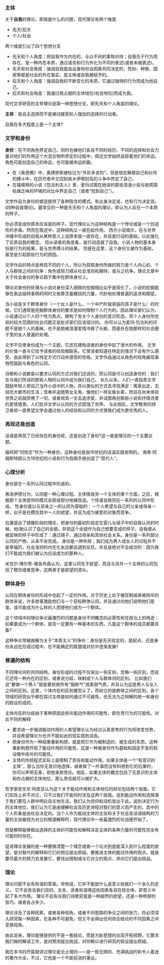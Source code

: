 
###  主体

关于**自我**的理论，即我是什么的问题，现代理论有两个维度
+ 先天/后天
+ 个人/社会

两个维度引出了四个思想分支
+ 先天和个人角度：把自我作为内在的，与众不同的事物对待；自我先于行为而存在，是一种内在本质，通过语言和行为外化为不同的表述(或者未被表述)。
+ 先天和社会角度：强调自我是由出身和社会因素共同决定的，性别、种族、国家等都是社会的外在事实，是主体或自我被赋予的。
+ 后天和个人角度：强调自我的不断变化的本质，它通过独特的行为而成为他自己。
+ 后天和社会角度：我通过我占据的主体地位(社会地位)而成为我。


现代文学研究的主导理论是第一种思想分支，即先天和个人角度的理论。

**主体**：是自主选择而不是被动接受别人强加的选择的行动者。

自我在多大程度上是一个主体?

### 文学和身份

**身份**：在不同角色界定自己，同时也被他们各自不同的经历、不同的选择和社会力量对他们的作用这个大混合物所界定的过程中，叙述文学始终追踪着他们的命运。角色可能创造自己的命运，也可能被命运折磨。
+ 在《奥德赛》中，奥德修斯被标记为“外形多变的”，但是他在解救自己和伙伴的搏斗中，在历尽艰辛又回到故乡伊塔刻岛的斗争中界定了自己。
+ 在福楼拜的小说《包法利夫人》里，爱玛试图在她读的那些浪漫小说与她周围枯燥乏味的环境的对比中界定自己（或者“找到自己”）。

文学作品为身份的塑造提供了各种隐含的模式。有出身决定说，也有行为决定说。(四种自我理论)。最常见的一种是先天和个人角度的理论，即认为人存在一个本质的样子。

你必须变成你原本应该是的样子。现代理论认为这种结构是一个悖论或是一个创造性的矛盾。然而在叙述中，这种结构又一直在起作用。
西方小说暗示，在与世界冲撞中形成的自我从某种意义上说原本就一直存在，并且是行动的基础，以此强化了实质自我的概念。
但从读者的角度看，是行动造就了自我。小说人物的基本身份是行为的结果，是与世界搏斗的结果。
但是在这里，这个身份又被作为基础，甚至是引起那些行为的原因。

文学作品的特点是再现不同的个人，所以为获取身份所做的努力是个人内心的、个人与群体之间的抗争：角色或努力顺从社会准则和期待，或与之抗争。理论文章中关于社会身份的争论趋于集中在群体身份上。

理论对身份的处理与小说对身份深入细致的挖掘相比似乎是简化了。小说的挖掘能够在表达独特事例的同时又依靠含蓄概括的力量，巧妙地处理普遍的追求和期望。

当小说是关于群体身份（一个女人是什么，一个中产阶级家庭的孩子是什么）的时候，它们通常是挖掘群体身份的要求是如何限制个人行为的。因此理论家们认为，小说通过以个人的个性为焦点，建构了有关个人身份的意识形态，而个人身份所忽视的较大范围的社会问题正是批评家们应该探讨的。
你可以认为爱玛·包法利的问题不是她个人的愚昧，也不是她被浪漫爱情冲昏了头脑，而是处在她那样的社会圈子里的女人普遍的处境。

文学不仅使身份成为一个主题，它还在建构读者的身份中起了很大的作用。 
文学的价值一直与它给予读者的经验相联系，它使读者知道在特定的情况下会有什么感受，由此得到了以特定方式行动并感受的性格。文学作品通过从角色的视角展现事物而鼓励与角色的认同。

诗歌和小说都是以要求认同的方式对我们述说的，而认同是可以创造身份的：我们在与我们所读的那些人物的认同中成为我们自己。
长久以来，人们一直指责文学鼓励年轻人把自己当作小说中的人物，并以类似的方式去寻找满足：离家出走，去经历大都市的生活；信奉并追随男女主角，像他们一样反叛长辈，而且在尚未体验世界之前就厌倦了一切，或者倾其一生去追求爱，并试图再创那些小说和抒情诗里的爱情情景。人们批评文学以认同的方式腐蚀了世界。
与此相反，文学教育的捍卫者却一直希望文学会通过他人的经验和认同的方式使我们成为更优秀的人。

### 再现还是创造

话语是再现了已经存在的身份呢，还是创造了身份?这一直是理论的一个主要议题。

福柯把“同性恋”作为一种身份，这种身份是由19世纪的话语实践发明的。
南希·阿姆斯特朗认为18世纪的小说和行为指南手册创造了“现代人”。

### 心理分析

身份是在一系列认同过程中形成的。

弗洛伊德分为，认同是一种心理过程。主体吸收另一个主体的某个方面，之后，根据那个主体提供的模式全部或部分地被改造。个性或自我则在一系列的认同中形成。
性身份是以与双亲之一的认同为基础的：一个人希望与自己的父亲或母亲一样，似乎是在模仿其中一人的欲望，并且为成为被爱的对象而竞争。

拉康提出了镜像阶段的理论，把身份的最初阶段定在婴儿与镜子中的自我认同的时候。他/她认识了自己的全貌，并把这个全貌作为自己想要变成的样子。自我便从被反映的样子中形成了：通过镜子、通过母亲和其他社会关系。身份是一系列部分认同的产物，从来不会完成。
身份是一种失败；我们成为男人或女人的过程并不是幸福的，社会准则的内在化永远都会遇到反抗，并且是绝对不会成功的：因为我们不能成为我们被认为应该成为的那种人。

米克尔·博尔奇-雅各布森认为，这里认同先于欲望，而且与另外一个主体的认同包括了模仿或者竞争，这两者才是欲望的源头。

### 群体身份

认同在群体身份的形成中也起了一定的作用。对于历史上处于被压制或者被排斥的群体来说，许多故事激励他们与一个目标群体认同，并且通过向他们说明他们是谁，或可能成为什么样的人而使他们成为一个群体。

这个领域中的理论争论最激烈的问题是身份不同概念的必需性和在政治上的用途：如果要成为一个群体，是否一定要有一种基本的东西，凡是这个群体的成员都要具备?

这种争论常被曲解为关于“本质主义”的争吵：身份是先天给定的，是起点，还是身份永远在形成过程中，在不能确定的联盟或对抗中逐渐发展?



### 普遍的结构

不同理论间的共同结构，身份形成的过程不仅突出一些区别，忽略一些区别，而且它还将一种内在的区别，或者说分歧，映射成个人与群体间的区别。
比如我们说“要做一个男人”就是要拒绝所有“脂粉气”或柔弱气质，并且认为这是男人与女人之间的区别。这里，个体内在的区别被否认了，而树立的是群体之间的区别。各个领域的研究似乎都在探讨主体是如何通过不可避免，也无法为之辩解的统一和身份的假设形成的。

主体内在的分歧由于某种原因会排斥能动作用的可能性，即负责行为的可能性。对此不同的解释
+ 要求进一步强调能动作用的人希望理论认为经过认真思考的行为将改变世界，并且希望理论为也许不能如此的现实感到沮丧。
+ 把身份作为一种结果重新构想，就是把它作为被制造的、被生成的东西，这种重新构想开拓了能动作用的可能性，这是一种被身份作为基础和固定不变的假设暗中排斥的可能性。
+ 主体的传统程式实际上是限制了责任和能动作用。如果主体是一个“有意识的主体”，那么当你无意识地选择，或者做了一件事而没有料想到它的后果时，你可以声明无辜，拒绝承担责任。相反，如果主体的概念包括了无意识的主体和你占据的主体地位，那么责任就可以被扩大。

哲学家安东尼·阿皮亚认为这个关于能动作用和主体地位的辩论包括两个层面。它们实际上并不对立，只不过我们不能同时涉及这两个层面。说到能动作用和选择源于我们要在人群中明白自主地生活，我们认为信仰和动机皆出于此。说到决定行为的主体地位，我们认为它是由理解社会及历史进程对我们的意义而产生的，其中的个人形象是由社会决定的。当个人作为能动主体的主张和关于社会及话语结构的力量的主张被视为对立的根源解释时，现代理论中一些最激烈的论战便开始了。


但是解释能够做出选择的主体的可能性和解释决定主体的各种力量的可能性完全有可能同时存在。

促进理论发展的是一种要搞清楚一个理念或者一个论点到底能深入到什么程度的欲望，是对替代的解释和它们的预见提出质疑。要推进主体的能动作用的观点，就是要尽最大的努力去发展它，要找出限制或与它对立的观点，并向它们提出挑战。

### 理论

理论问题不会有和谐的答案。举例说，它并不能就什么是意义给我们一个永久的定义。
它不会告诉我们目的、文本、读者和语境这些因素各自在综合体，即意义中起了多大作用。
理论不会告诉我们诗歌究竟是一种超然的欲望，还是一种修辞的技巧，或者各占多少。

理论涉及了各种因素，或者各种视角，或者不同思路的争论之间的张力，你必须深入研究每一种因素，在各种不可避免，但又不会得出任何综合结论的不同因素之间变换视角。

由此说来，理论能够提供的不是一套结论，而是为新思想的出现开拓视野。它要求我们做的解读工作，是对预测提出挑战，对你赖以进行研究的假设提出质疑。

我在本书的开篇就讲过理论是无止境的——是一部无限的、充满挑战的和令人着迷的著作大全，不过，它也是一个不断前进的事业。